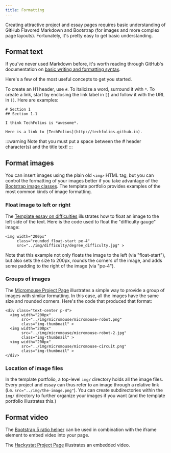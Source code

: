 ```yaml
---
title: Formatting
---
```


Creating attractive project and essay pages requires basic understanding of GitHub Flavored Markdown and Bootstrap (for images and more complex page layouts). Fortunately, it's pretty easy to get basic understanding.

## Format text

If you've never used Markdown before, it's worth reading through GitHub's documentation on [basic writing and formatting syntax](https://docs.github.com/en/get-started/writing-on-github/getting-started-with-writing-and-formatting-on-github/basic-writing-and-formatting-syntax). 

Here's a few of the most useful concepts to get you started.

To create an H1 header, use `#`.  To italicize a word, surround it with `*`. To create a link, start by enclosing the link label in `[]` and follow it with the URL in `()`.  Here are examples:

```
# Section 1
## Section 1.1

I think TechFolios is *awesome*.

Here is a link to [TechFolios](http://techfolios.github.io).
```
:::warning
Note that you must put a space between the # header character(s) and the title text!
:::


## Format images

You can insert images using the plain old `<img>` HTML tag, but you can control the formatting of your images better if you take advantage of the [Bootstrap image classes](https://getbootstrap.com/docs/5.2/content/images/). The template portfolio provides examples of the most common kinds of image formatting.

### Float image to left or right

The [Template essay on difficulties](https://techfolios.github.io/template/essays/difficulty.html) illustrates how to float an image to the left side of the text. Here is the code used to float the "difficulty gauge" image:

```
<img width="200px" 
     class="rounded float-start pe-4" 
     src="../img/difficulty/degree_difficulty.jpg" >
```

Note that this example not only floats the image to the left (via "float-start"), but also sets the size to 200px, rounds the corners of the image, and adds some padding to the right of the image (via "pe-4").


### Groups of images

The [Micromouse Project Page](http://techfolios.github.io/template/projects/micromouse) illustrates a simple way to provide a group of images with similar formatting. In this case, all the images have the same size and rounded corners. Here's the code that produced that format:

```
<div class="text-center p-4">
  <img width="200px" 
       src="../img/micromouse/micromouse-robot.png" 
       class="img-thumbnail" >
  <img width="200px" 
       src="../img/micromouse/micromouse-robot-2.jpg" 
       class="img-thumbnail" >
  <img width="200px" 
       src="../img/micromouse/micromouse-circuit.png" 
       class="img-thumbnail" >
</div>
```

### Location of image files

In the template portfolio, a top-level `img/` directory holds all the image files.  Every project and essay can thus refer to an image through a relative link (i.e. `src="../img/the-image.png"`).  You can create subdirectories within the `img/` directory to further organize your images if you want (and the template portfolio illustrates this.)

## Format video

The [Bootstrap 5 ratio helper](https://getbootstrap.com/docs/5.0/helpers/ratio/) can be used in combination with the iframe element to embed video into your page. 

The [Hackystat Project Page](http://philipmjohnson.org/projects/hackystat) illustrates an embedded video.
